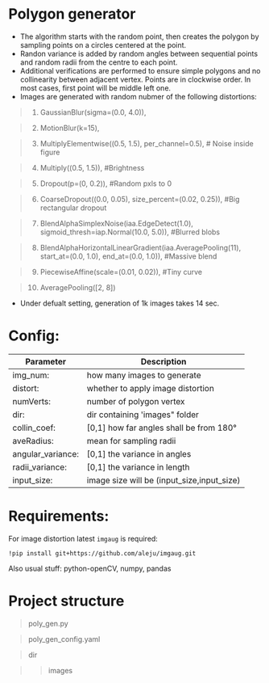 # Polygon generator

* The algorithm starts with the random point, then creates the polygon by sampling points on a circles centered at the point.
* Randon variance is added by random angles between sequential points and random radii from the centre to each point.
* Additional verifications are performed to ensure simple polygons and no collinearity between adjacent vertex. Points are in clockwise order. In most cases, first point will be middle left one.
* Images are generated with random nubmer of the following distortions:

>1. GaussianBlur(sigma=(0.0, 4.0)),

>2. MotionBlur(k=15),

>3. MultiplyElementwise((0.5, 1.5), per_channel=0.5), # Noise inside figure

>4. Multiply((0.5, 1.5)), #Brightness

>5. Dropout(p=(0, 0.2)), #Random pxls to 0

>6. CoarseDropout((0.0, 0.05), size_percent=(0.02, 0.25)), #Big rectangular dropout

>7. BlendAlphaSimplexNoise(iaa.EdgeDetect(1.0), sigmoid_thresh=iap.Normal(10.0, 5.0)), #Blurred blobs

>8. BlendAlphaHorizontalLinearGradient(iaa.AveragePooling(11), start_at=(0.0, 1.0), end_at=(0.0, 1.0)), #Massive blend

>9. PiecewiseAffine(scale=(0.01, 0.02)), #Tiny curve

>10. AveragePooling([2, 8])

* Under defualt setting, generation of 1k images takes 14 sec.


# Config:

|Parameter | Description|
|---------------------|-------------------------------------------|
|img_num: | how many images to generate|
| distort:  | whether to apply image distortion|
| numVerts:  | number of polygon vertex|
| dir:       | dir containing 'images" folder|
| collin_coef: | [0,1] how far angles shall be from 180°|
| aveRadius: | mean for sampling radii|
| angular_variance: | [0,1] the variance in angles|
| radii_variance: | [0,1] the variance in length|
| input_size: | image size will be (input_size,input_size)|

# Requirements:

For image distortion latest ```imgaug``` is required:

```!pip install git+https://github.com/aleju/imgaug.git```

Also usual stuff: python-openCV, numpy, pandas

# Project structure

> poly_gen.py

> poly_gen_config.yaml

> dir

>>images
